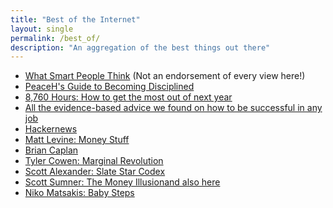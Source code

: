 ```yaml
---
title: "Best of the Internet"
layout: single
permalink: /best_of/
description: "An aggregation of the best things out there"
---
```


* [What Smart People Think](https://medium.com/@pullnews/in-reality-a-new-worldview-just-for-you-ea72eeea04b1) (Not an endorsement of every view here!)
* [PeaceH's Guide to Becoming Disciplined](https://www.reddit.com/r/getdisciplined/comments/2dd7yh/advice_peacehs_guide_to_becoming_disciplined/)
* [8,760 Hours: How to get the most out of next year](https://alexvermeer.com/8760hours/)
* [All the evidence-based advice we found on how to be successful in any job](https://80000hours.org/career-guide/how-to-be-successful/)
* [Hackernews](https://news.ycombinator.com/)
* [Matt Levine: Money Stuff](https://www.bloomberg.com/opinion/authors/ARbTQlRLRjE/matthew-s-levine)
* [Brian Caplan](https://www.econlib.org/author/bcaplan/)
* [Tyler Cowen: Marginal Revolution](https://marginalrevolution.com/)
* [Scott Alexander: Slate Star Codex](https://slatestarcodex.com/)
* [Scott Sumner: The Money Illusion](https://www.themoneyillusion.com/)[and also here](https://www.econlib.org/author/ssumner/)
* [Niko Matsakis: Baby Steps](https://smallcultfollowing.com/babysteps/)
